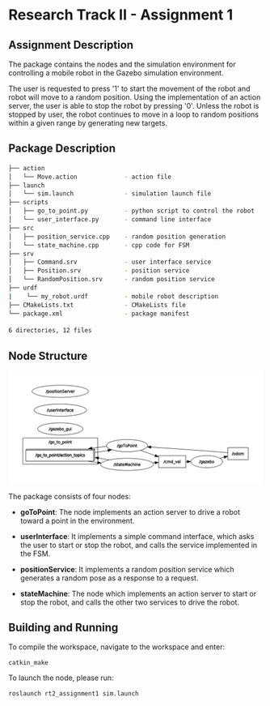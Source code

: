 # Research Track II - Assignment 1
## Assignment Description

The package contains the nodes and the simulation environment for controlling a mobile robot in the Gazebo simulation environment. 

The user is requested to press '1' to start the movement of the robot and robot will move to a random position. Using the implementation of an action server, the user is able to stop the robot by pressing '0'. Unless the robot is stopped by user, the robot continues to move in a loop to random positions within a given range by generating new targets.

## Package Description

```bash
├── action
│   └── Move.action             - action file
├── launch 
│   └── sim.launch              - simulation launch file             
├── scripts
│   ├── go_to_point.py          - python script to control the robot
│   └── user_interface.py       - command line interface
├── src
│   ├── position_service.cpp    - random position generation
│   └── state_machine.cpp       - cpp code for FSM
├── srv
│   ├── Command.srv             - user interface service
│   ├── Position.srv            - position service
│   └── RandomPosition.srv      - random position service 
├── urdf
|    └── my_robot.urdf          - mobile robot description
├── CMakeLists.txt              - CMakeLists file
└── package.xml                 - package manifest

6 directories, 12 files
```

## Node Structure

![Package Tree](action_server.png)

The package consists of four nodes:
- **goToPoint**: The node implements an action server to
drive a robot toward a point in the environment.

- **userInterface**: It implements a simple command interface, which asks the user to start or stop the robot, and calls the service implemented in the FSM.
  
- **positionService**: It implements a random position service which generates a random pose as a response to a request. 
  
- **stateMachine**: The node which implements an action server to start or stop the robot, and calls the other two services to drive the robot. 

## Building and Running

To compile the workspace, navigate to the workspace and enter:
```
catkin_make
```

To launch the node, please run:
```
roslaunch rt2_assignment1 sim.launch
```

